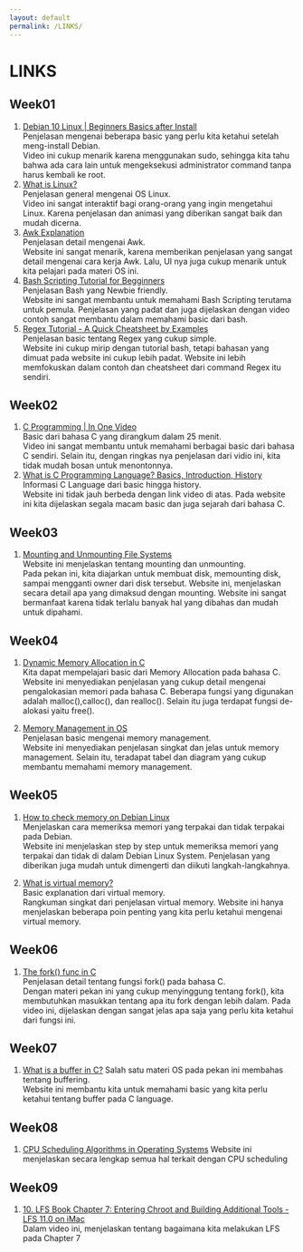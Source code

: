 ```yaml
---
layout: default
permalink: /LINKS/
---
```


# LINKS
## Week01
1. [Debian 10 Linux | Beginners Basics after Install](https://www.youtube.com/watch?v=GNCwot8byqE)<br>
Penjelasan mengenai beberapa basic yang perlu kita ketahui setelah meng-install Debian.<br>
Video ini cukup menarik karena menggunakan sudo, sehingga kita tahu bahwa ada cara lain untuk mengeksekusi administrator command tanpa harus kembali ke root.<br>
2. [What is Linux?](https://www.youtube.com/watch?v=zA3vmx0GaO8)<br>
Penjelasan general mengenai OS Linux.<br>
Video ini sangat interaktif bagi orang-orang yang ingin mengetahui Linux. Karena penjelasan dan animasi yang diberikan sangat baik dan mudah dicerna.<br>
3. [Awk Explanation](https://www.grymoire.com/Unix/Awk.html)<br>
Penjelasan detail mengenai Awk.<br>
Website ini sangat menarik, karena memberikan penjelasan yang sangat detail mengenai cara kerja Awk. Lalu, UI nya juga cukup menarik untuk kita pelajari pada materi OS ini.<br>
4. [Bash Scripting Tutorial for Begginners](https://linuxconfig.org/bash-scripting-tutorial-for-beginners)<br>
Penjelasan Bash yang Newbie friendly.<br>
Website ini sangat membantu untuk memahami Bash Scripting terutama untuk pemula. Penjelasan yang padat dan juga dijelaskan dengan video contoh sangat membantu dalam memahami basic dari bash.<br>
5. [Regex Tutorial - A Quick Cheatsheet by Examples](https://medium.com/factory-mind/regex-tutorial-a-simple-cheatsheet-by-examples-649dc1c3f285)<br>
Penjelasan basic tentang Regex yang cukup simple.<br>
Website ini cukup mirip dengan tutorial bash, tetapi bahasan yang dimuat pada website ini cukup lebih padat. Website ini lebih memfokuskan dalam contoh dan cheatsheet dari command Regex itu sendiri.<br>

## Week02
1. [C Programming | In One Video](https://www.youtube.com/watch?v=3lQEunpmtRA)<br>
Basic dari bahasa C yang dirangkum dalam 25 menit.<br>
Video ini sangat membantu untuk memahami berbagai basic dari bahasa C sendiri. Selain itu, dengan ringkas nya penjelasan dari vidio ini, kita tidak mudah bosan untuk menontonnya.<br>
2. [What is C Programming Language? Basics, Introduction, History](https://www.guru99.com/c-programming-language.html)
Informasi C Language dari basic hingga history.<br>
Website ini tidak jauh berbeda dengan link video di atas. Pada website ini kita dijelaskan segala macam basic dan juga sejarah dari bahasa C.<br>

## Week03
1. [Mounting and Unmounting File Systems](https://docs.oracle.com/cd/E19455-01/805-7228/6j6q7ueup/index.html)<br>
Website ini menjelaskan tentang mounting dan unmounting.<br>
Pada pekan ini, kita diajarkan untuk membuat disk, memounting disk, sampai mengganti owner dari disk tersebut. Website ini, menjelaskan secara detail apa yang dimaksud dengan mounting. Website ini sangat bermanfaat karena tidak terlalu banyak hal yang dibahas dan mudah untuk dipahami.<br>

## Week04
1. [Dynamic Memory Allocation in C](https://www.geeksforgeeks.org/dynamic-memory-allocation-in-c-using-malloc-calloc-free-and-realloc/)<br>
Kita dapat mempelajari basic dari Memory Allocation pada bahasa C.<br>
Website ini menyediakan penjelasan yang cukup detail mengenai pengalokasian memori pada bahasa C. Beberapa fungsi yang digunakan adalah malloc(),calloc(), dan realloc(). Selain itu juga terdapat fungsi de-alokasi yaitu free().<br>

2. [Memory Management in OS](https://www.guru99.com/os-memory-management.html)<br>
Penjelasan basic mengenai memory management.<br>
Website ini menyediakan penjelasan singkat dan jelas untuk memory management. Selain itu, teradapat tabel dan diagram yang cukup membantu memahami memory management.

## Week05
1. [How to check memory on Debian Linux](https://www.cyberciti.biz/faq/how-to-check-memory-debian-linux/)<br>
Menjelaskan cara memeriksa memori yang terpakai dan tidak terpakai pada Debian.<br>
Website ini menjelaskan step by step untuk memeriksa memori yang terpakai dan tidak di dalam Debian Linux System. Penjelasan yang diberikan juga mudah untuk dimengerti dan diikuti langkah-langkahnya.

2. [What is virtual memory?](https://techmonitor.ai/what-is/what-is-virtual-memory-4929986)<br>
Basic explanation dari virtual memory.<br>
Rangkuman singkat dari penjelasan virtual memory. Website ini hanya menjelaskan beberapa poin penting yang kita perlu ketahui mengenai virtual memory.<br>

## Week06
1. [The fork() func in C](https://www.youtube.com/watch?v=cex9XrZCU14)<br>
Penjelasan detail tentang fungsi fork() pada bahasa C.<br>
Dengan materi pekan ini yang cukup menyinggung tentang fork(), kita membutuhkan masukkan tentang apa itu fork dengan lebih dalam. Pada video ini, dijelaskan dengan sangat jelas apa saja yang perlu kita ketahui dari fungsi ini.

## Week07
1. [What is a buffer in C?](https://www.educative.io/edpresso/what-is-a-buffer-in-c)
Salah satu materi OS pada pekan ini membahas tentang buffering.<br>
Website ini membantu kita untuk memahami basic yang kita perlu ketahui tentang buffer pada C language.

## Week08
1. [CPU Scheduling Algorithms in Operating Systems](https://www.guru99.com/cpu-scheduling-algorithms.html#:~:text=CPU%20Scheduling%20is%20a%20process,the%20ready%20queue%20for%20execution.)
Website ini menjelaskan secara lengkap semua hal terkait dengan CPU scheduling

## Week09
1. [10. LFS Book Chapter 7: Entering Chroot and Building Additional Tools - LFS 11.0 on iMac](https://www.youtube.com/watch?v=rVj1xtWOtDs&t=708s)<br>
Dalam video ini, menjelaskan tentang bagaimana kita melakukan LFS pada Chapter 7
